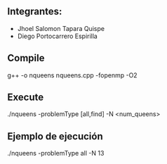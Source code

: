 ## Integrantes:
- Jhoel Salomon Tapara Quispe
- Diego Portocarrero Espirilla

## Compile
g++ -o nqueens nqueens.cpp -fopenmp -O2

## Execute
./nqueens -problemType [all,find] -N <num_queens>

## Ejemplo de ejecución
./nqueens -problemType all -N 13
